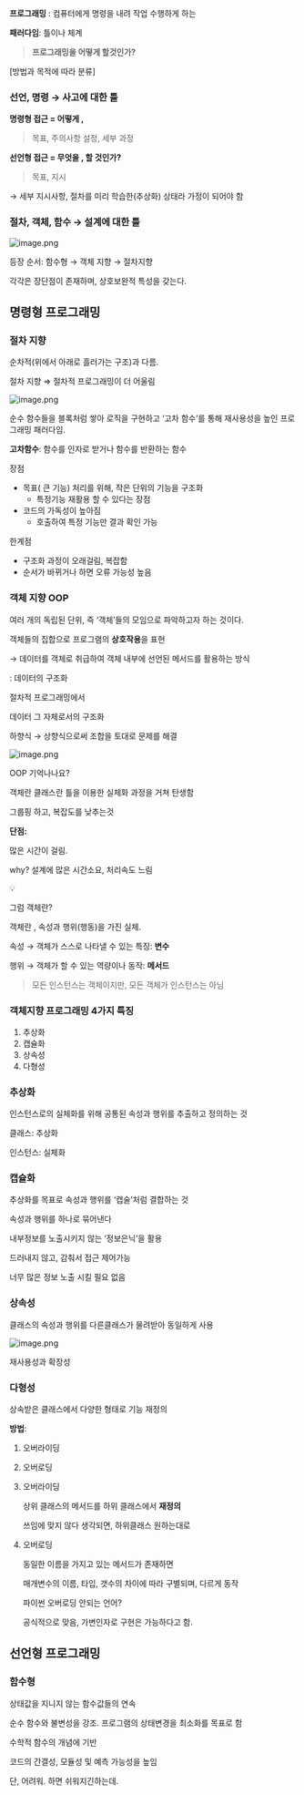 **프로그래밍** : 컴퓨터에게 명령을 내려 작업 수행하게 하는 

**패러다임**: 틀이나  체계

> **프로그래밍을 어떻게 할것인가?**
> 

[방법과 목적에 따라 분류]

### 선언, 명령 → 사고에 대한 틀

**명령형 접근 = 어떻게 ,** 

> 목표, 주의사항 설정, 세부 과정
> 

**선언형 접근 = 무엇을 ,     할 것인가?**

> 목표, 지시
> 

→ 세부 지시사항, 절차를 미리 학습한(추상화) 상태라 가정이 되어야 함

### 절차, 객체, 함수 → 설계에 대한 틀

![image.png](1.2_png/스크린샷%202025-04-02%20141845.png)

등장 순서: 함수형 → 객체 지향 → 절차지향

각각은 장단점이 존재하며, 상호보완적 특성을 갖는다.

## 명령형 프로그래밍

### 절차 지향

순차적(위에서 아래로 흘러가는 구조)과 다름.

절차 지향 ⇒ 절차적 프로그래밍이 더 어울림

![image.png](1.2_png/스크린샷%202025-04-02%20141952.png)

순수 함수들을 블록처럼 쌓아 로직을 구현하고 ‘고차 함수’를 통해 재사용성을 높인 프로그래밍 패러다임.

**고차함수**: 함수를 인자로 받거나 함수를 반환하는 함수

장점

- 목표( 큰 기능) 처리를 위해, 작은 단위의 기능을 구조화
    - 특정기능 재활용 할 수 있다는 장점
- 코드의 가독성이 높아짐
    - 호출하여 특정 기능만 결과 확인 가능

한계점

- 구조화 과정이 오래걸림, 복잡함
- 순서가 바뀌거나 하면 오류 가능성 높음

### 객체 지향 OOP

여러 개의 독립된 단위, 즉 ‘객체’들의 모임으로 파악하고자 하는 것이다.

객체들의 집합으로 프로그램의 **상호작용**을 표현

→ 데이터를 객체로 취급하여 객체 내부에 선언된 메서드를 활용하는 방식

: 데이터의 구조화

절차적 프로그래밍에서

데이터 그 자체로서의 구조화

하향식 → 상향식으로써 조합을 토대로 문제를 해결

![image.png](1.2_png/스크린샷%202025-04-02%20142022.png)

OOP  기억나나요?

객체란 클래스란 틀을 이용한 실체화 과정을 거쳐 탄생함

그룹핑 하고, 복잡도를 낮추는것

**단점:**

 많은 시간이 걸림. 

why? 설계에 많은 시간소요, 처리속도 느림

<aside>
💡

그럼 객체란?

</aside>

객체란 , 속성과 행위(행동)을 가진 실체.

속성 → 객체가 스스로 나타낼 수 있는 특징: **변수**

행위 → 객체가 할 수 있는 역량이나 동작: **메서드**

> 모든 인스턴스는 객체이지만, 모든 객체가 인스턴스는 아님
> 

### 객체지향 프로그래밍 4가지 특징

1. 추상화
2. 캡슐화
3. 상속성
4. 다형성

### 추상화

인스턴스로의 실체화를 위해 공통된 속성과 행위를 추출하고 정의하는 것

클래스: 추상화

인스턴스: 실체화

### 캡슐화

추상화를 목표로 속성과 행위를 ‘캡술’처럼 결합하는 것

속성과 행위를 하나로 묶어낸다

내부정보를 노출시키지 않는 ‘정보은닉’을 활용

드러내지 않고, 감춰서 접근 제어가능

너무 많은 정보 노출 시킬 필요 없음

### 상속성

클래스의 속성과 행위를 다른클래스가 물려받아 동일하게 사용

![image.png](1.2_png/스크린샷%202025-04-02%20142053.png)

재사용성과 확장성

### 다형성

상속받은 클래스에서 다양한 형태로 기능 재정의

**방법**:

1. 오버라이딩
2. 오버로딩

1. 오버라이딩
    
    상위 클래스의 메서드를 하위 클래스에서 **재정의**
    
    쓰임에 맞지 않다 생각되면, 하위클래스 원하는대로 
    
2. 오버로딩
    
    동일한 이름을 가지고 있는 메서드가 존재하면
    
    매개변수의 이름, 타입, 갯수의 차이에 따라 구별되며, 다르게 동작
    
    파이썬 오버로딩 안되는 언어?
    
    공식적으로 맞음, 가변인자로 구현은 가능하다고 함.
    

## 선언형 프로그래밍

### 함수형

상태값을 지니지 않는 함수값들의 연속

순수 함수와 불변성을 강조. 프로그램의 상태변경을 최소화를 목표로 함

수학적 함수의 개념에 기반

코드의 간결성, 모듈성 및 예측 가능성을 높임

단, 어려워. 하면 쉬워지긴하는데.